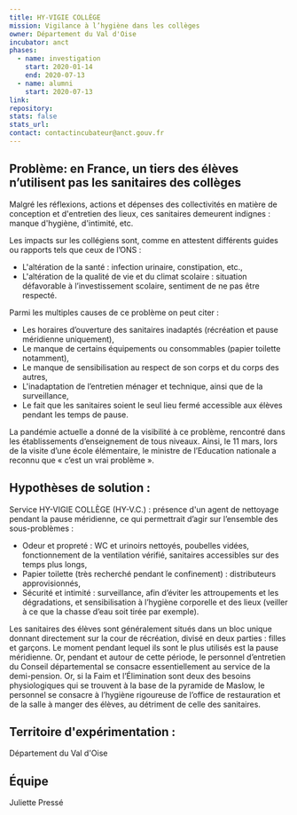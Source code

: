 ```yaml
---
title: HY-VIGIE COLLÈGE 
mission: Vigilance à l’hygiène dans les collèges
owner: Département du Val d'Oise
incubator: anct
phases:
  - name: investigation
    start: 2020-01-14
    end: 2020-07-13
  - name: alumni
    start: 2020-07-13
link:
repository: 
stats: false 
stats_url: 
contact: contactincubateur@anct.gouv.fr
---
```


## Problème: en France, un tiers des élèves n’utilisent pas les sanitaires des collèges
Malgré les réflexions, actions et dépenses des collectivités en matière de conception et d'entretien des lieux, ces sanitaires demeurent indignes : manque d'hygiène, d'intimité, etc.


Les impacts sur les collégiens sont, comme en attestent différents guides ou rapports tels que ceux de l’ONS :
- L'altération de la santé : infection urinaire, constipation, etc.,
- L'altération de la qualité de vie et du climat scolaire : situation défavorable à l’investissement scolaire, sentiment de ne pas être respecté.


Parmi les multiples causes de ce problème on peut citer :
- Les horaires d’ouverture des sanitaires inadaptés (récréation et pause méridienne uniquement),
- Le manque de certains équipements ou consommables (papier toilette notamment),
- Le manque de sensibilisation au respect de son corps et du corps des autres,
- L'inadaptation de l’entretien ménager et technique, ainsi que de la surveillance,
- Le fait que les sanitaires soient le seul lieu fermé accessible aux élèves pendant les temps de pause.

La pandémie actuelle a donné de la visibilité à ce problème, rencontré dans les établissements d’enseignement de tous niveaux. Ainsi, le 11 mars, lors de la visite d’une école élémentaire, le ministre de l’Education nationale a reconnu que « c’est un vrai problème ».

## Hypothèses de solution : 
Service HY-VIGIE COLLÈGE (HY-V.C.) : présence d'un agent de nettoyage pendant la pause méridienne, ce qui permettrait d’agir sur l’ensemble des sous-problèmes :

- Odeur et propreté : WC et urinoirs nettoyés, poubelles vidées, fonctionnement de la ventilation vérifié, sanitaires accessibles sur des temps plus longs,
- Papier toilette (très recherché pendant le confinement) : distributeurs approvisionnés,
- Sécurité et intimité : surveillance, afin d’éviter les attroupements et les dégradations, et sensibilisation à l’hygiène corporelle et des lieux (veiller à ce que la chasse d’eau soit tirée par exemple).

Les sanitaires des élèves sont généralement situés dans un bloc unique donnant directement sur la cour de récréation, divisé en deux parties : filles et garçons.
Le moment pendant lequel ils sont le plus utilisés est la pause méridienne. Or, pendant et autour de cette période, le personnel d’entretien du Conseil départemental se consacre essentiellement au service de la demi-pension. Or, si la Faim et l’Élimination sont deux des besoins physiologiques qui se trouvent à la base de la pyramide de Maslow, le personnel se consacre à l’hygiène rigoureuse de l’office de restauration et de la salle à manger des élèves, au détriment de celle des sanitaires.

## Territoire d'expérimentation : 
Département du Val d'Oise

## Équipe
Juliette Pressé

